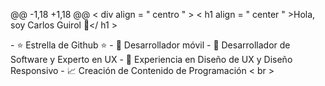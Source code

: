 @@ -1,18 +1,18 @@
< div  align = " centro " >
< h1  align = " center " >Hola, soy Carlos Guirol 👋</ h1 >
</div>​​
- ⭐ Estrella de Github ⭐
- 📲 Desarrollador móvil
- 🌟 Desarrollador de Software y Experto en UX
- 🔧 Experiencia en Diseño de UX y Diseño Responsivo
- 📈 Creación de Contenido de Programación
< br >




